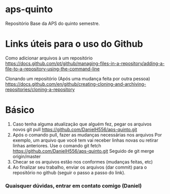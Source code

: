 # aps-quinto
Repositório Base da APS do quinto semestre. 

# Links úteis para o uso do Github
Como adicionar arquivos à um repositório
https://docs.github.com/pt/github/managing-files-in-a-repository/adding-a-file-to-a-repository-using-the-command-line

Clonando um repositório (Após uma mudança feita por outra pessoa)
https://docs.github.com/en/github/creating-cloning-and-archiving-repositories/cloning-a-repository

# Básico
1. Caso tenha alguma atualização que alguém fez, pegar os arquivos novos
        git pull https://github.com/DanielH556/aps-quinto.git
2. Após o comando pull, fazer as mudanças necessárias nos arquivos
        Por exemplo, um arquivo que você tem vai receber linhas novas ou retirar linhas anteriores. 
        Use o comando
          git fetch https://github.com/DanielH556/aps-quinto.git
        Seguido de
          git merge origin/master
3. Checar se os arquivos estão nos conformes (mudanças feitas, etc)
4. Ao finalizar seu trabalho, enviar os arquivos (dar commit) para o repositório no github (seguir o passo a passo do link).

### Quaisquer dúvidas, entrar em contato comigo (Daniel)